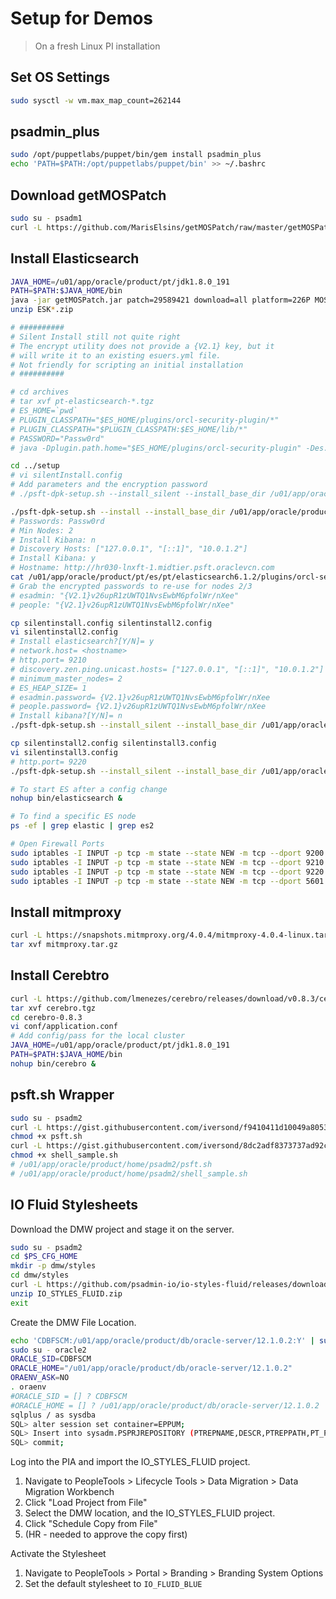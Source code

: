 # Setup for Demos

> On a fresh Linux PI installation

## Set OS Settings

```bash
sudo sysctl -w vm.max_map_count=262144
```

## psadmin_plus

```bash
sudo /opt/puppetlabs/puppet/bin/gem install psadmin_plus
echo 'PATH=$PATH:/opt/puppetlabs/puppet/bin' >> ~/.bashrc
```

## Download getMOSPatch

```bash
sudo su - psadm1
curl -L https://github.com/MarisElsins/getMOSPatch/raw/master/getMOSPatch.jar -o getMOSPatch.jar
```

## Install Elasticsearch

```bash
JAVA_HOME=/u01/app/oracle/product/pt/jdk1.8.0_191
PATH=$PATH:$JAVA_HOME/bin
java -jar getMOSPatch.jar patch=29589421 download=all platform=226P MOSUser=dan@psadmin.io MOSPass=<pass>
unzip ESK*.zip

# ##########
# Silent Install still not quite right
# The encrypt utility does not provide a {V2.1} key, but it
# will write it to an existing esuers.yml file.
# Not friendly for scripting an initial installation
# ##########

# cd archives
# tar xvf pt-elasticsearch-*.tgz
# ES_HOME=`pwd`
# PLUGIN_CLASSPATH="$ES_HOME/plugins/orcl-security-plugin/*"
# PLUGIN_CLASSPATH="$PLUGIN_CLASSPATH:$ES_HOME/lib/*"
# PASSWORD="Passw0rd"
# java -Dplugin.path.home="$ES_HOME/plugins/orcl-security-plugin" -Des.path.home="$ES_HOME/plugins/orcl-security-plugin" -cp "$PLUGIN_CLASSPATH"  com.peoplesoft.pt.elasticsearch.pscipherwrapper.PSESUser addusersilent esadmin2 "$PASSWORD" admin,read,security

cd ../setup
# vi silentInstall.config
# Add parameters and the encryption password
# ./psft-dpk-setup.sh --install_silent --install_base_dir /u01/app/oracle/product/pt/es --config_file silentinstall.config

./psft-dpk-setup.sh --install --install_base_dir /u01/app/oracle/product/pt/es 
# Passwords: Passw0rd
# Min Nodes: 2
# Install Kibana: n
# Discovery Hosts: ["127.0.0.1", "[::1]", "10.0.1.2"]
# Install Kibana: y
# Hostname: http://hr030-lnxft-1.midtier.psft.oraclevcn.com
cat /u01/app/oracle/product/pt/es/pt/elasticsearch6.1.2/plugins/orcl-security-plugin/config/properties/esusers.yml
# Grab the encrypted passwords to re-use for nodes 2/3
# esadmin: "{V2.1}v26upR1zUWTQ1NvsEwbM6pfolWr/nXee"
# people: "{V2.1}v26upR1zUWTQ1NvsEwbM6pfolWr/nXee"

cp silentinstall.config silentinstall2.config
vi silentinstall2.config
# Install elasticsearch?[Y/N]= y
# network.host= <hostname>
# http.port= 9210
# discovery.zen.ping.unicast.hosts= ["127.0.0.1", "[::1]", "10.0.1.2"]
# minimum_master_nodes= 2
# ES_HEAP_SIZE= 1
# esadmin.password= {V2.1}v26upR1zUWTQ1NvsEwbM6pfolWr/nXee
# people.password= {V2.1}v26upR1zUWTQ1NvsEwbM6pfolWr/nXee
# Install kibana?[Y/N]= n
./psft-dpk-setup.sh --install_silent --install_base_dir /u01/app/oracle/product/pt/es2 --config_file silentinstall2.config

cp silentinstall2.config silentinstall3.config
vi silentinstall3.config
# http.port= 9220
./psft-dpk-setup.sh --install_silent --install_base_dir /u01/app/oracle/product/pt/es3 --config_file silentinstall3.config

# To start ES after a config change
nohup bin/elasticsearch &

# To find a specific ES node
ps -ef | grep elastic | grep es2

# Open Firewall Ports
sudo iptables -I INPUT -p tcp -m state --state NEW -m tcp --dport 9200 -s 0.0.0.0/0 -j ACCEPT
sudo iptables -I INPUT -p tcp -m state --state NEW -m tcp --dport 9210 -s 0.0.0.0/0 -j ACCEPT
sudo iptables -I INPUT -p tcp -m state --state NEW -m tcp --dport 9220 -s 0.0.0.0/0 -j ACCEPT
sudo iptables -I INPUT -p tcp -m state --state NEW -m tcp --dport 5601 -s 0.0.0.0/0 -j ACCEPT
```

## Install mitmproxy

```bash
curl -L https://snapshots.mitmproxy.org/4.0.4/mitmproxy-4.0.4-linux.tar.gz -o mitmproxy.tar.gz
tar xvf mitmproxy.tar.gz

```

## Install Cerebtro

```bash
curl -L https://github.com/lmenezes/cerebro/releases/download/v0.8.3/cerebro-0.8.3.tgz -o cerebro.tgz
tar xvf cerebro.tgz
cd cerebro-0.8.3
vi conf/application.conf
# Add config/pass for the local cluster
JAVA_HOME=/u01/app/oracle/product/pt/jdk1.8.0_191
PATH=$PATH:$JAVA_HOME/bin
nohup bin/cerebro &
```


## psft.sh Wrapper

```bash
sudo su - psadm2
curl -L https://gist.githubusercontent.com/iversond/f9410411d10049a805353ea65d99a690/raw/cff0181619a3291d913199e5491663f5a8742bd3/psft.sh -o psft.sh
chmod +x psft.sh
curl -L https://gist.githubusercontent.com/iversond/8dc2adf8373737ad92c8c98e7f901568/raw/3f943b5e07fc13fc677f499d8f8a22ba9745d8d5/shell_sample.sh -o shell_sample.sh
chmod +x shell_sample.sh
# /u01/app/oracle/product/home/psadm2/psft.sh
# /u01/app/oracle/product/home/psadm2/shell_sample.sh
```

## IO Fluid Stylesheets

Download the DMW project and stage it on the server.

```bash
sudo su - psadm2
cd $PS_CFG_HOME
mkdir -p dmw/styles
cd dmw/styles
curl -L https://github.com/psadmin-io/io-styles-fluid/releases/download/1.0.1/IO_STYLES_FLUID.zip -o IO_STYLES_FLUID.zip
unzip IO_STYLES_FLUID.zip
exit
```

Create the DMW File Location.

```bash
echo 'CDBFSCM:/u01/app/oracle/product/db/oracle-server/12.1.0.2:Y' | sudo tee /etc/oratab
sudo su - oracle2
ORACLE_SID=CDBFSCM
ORACLE_HOME="/u01/app/oracle/product/db/oracle-server/12.1.0.2"
ORAENV_ASK=NO
. oraenv
#ORACLE_SID = [] ? CDBFSCM
#ORACLE_HOME = [] ? /u01/app/oracle/product/db/oracle-server/12.1.0.2
sqlplus / as sysdba
SQL> alter session set container=EPPUM;
SQL> Insert into sysadm.PSPRJREPOSITORY (PTREPNAME,DESCR,PTREPPATH,PT_PROCESS_TYPE,PT_ALLOW_LOCAL_FLG,PT_CLEANUP_FLG,CREATEDTTM,CREATEOPRID,LASTUPDDTTM,LASTUPDOPRID) values ('DMW2',' ','/u01/app/oracle/product/pt/ps_cfg_home/dmw','DMW','N','N',sysdate,'PS',sysdate,'PS');
SQL> commit;
```

Log into the PIA and import the IO_STYLES_FLUID project.

1. Navigate to PeopleTools > Lifecycle Tools > Data Migration > Data Migration Workbench
1. Click "Load Project from File"
1. Select the DMW location, and the IO_STYLES_FLUID project.
1. Click "Schedule Copy from File"
1. (HR - needed to approve the copy first)

Activate the Stylesheet

1. Navigate to PeopleTools > Portal > Branding > Branding System Options
1. Set the default stylesheet to `IO_FLUID_BLUE`